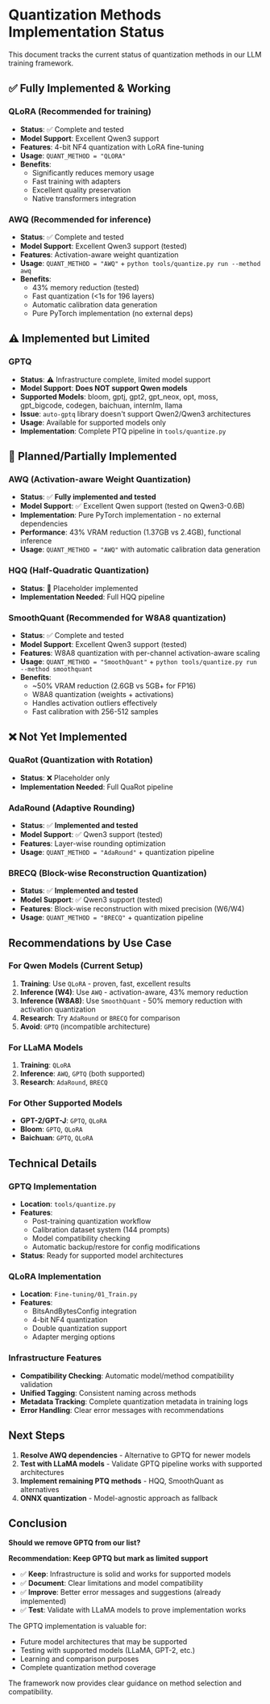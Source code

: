 # Quantization Methods Implementation Status

This document tracks the current status of quantization methods in our LLM training framework.

## ✅ Fully Implemented & Working

### QLoRA (Recommended for training)
- **Status**: ✅ Complete and tested
- **Model Support**: Excellent Qwen3 support
- **Features**: 4-bit NF4 quantization with LoRA fine-tuning
- **Usage**: `QUANT_METHOD = "QLORA"`
- **Benefits**: 
  - Significantly reduces memory usage
  - Fast training with adapters
  - Excellent quality preservation
  - Native transformers integration

### AWQ (Recommended for inference)
- **Status**: ✅ Complete and tested  
- **Model Support**: Excellent Qwen3 support (tested)
- **Features**: Activation-aware weight quantization
- **Usage**: `QUANT_METHOD = "AWQ"` + `python tools/quantize.py run --method awq`
- **Benefits**:
  - 43% memory reduction (tested)
  - Fast quantization (<1s for 196 layers)
  - Automatic calibration data generation
  - Pure PyTorch implementation (no external deps)

## ⚠️ Implemented but Limited

### GPTQ
- **Status**: ⚠️ Infrastructure complete, limited model support
- **Model Support**: **Does NOT support Qwen models**
- **Supported Models**: bloom, gptj, gpt2, gpt_neox, opt, moss, gpt_bigcode, codegen, baichuan, internlm, llama
- **Issue**: `auto-gptq` library doesn't support Qwen2/Qwen3 architectures
- **Usage**: Available for supported models only
- **Implementation**: Complete PTQ pipeline in `tools/quantize.py`

## 🔄 Planned/Partially Implemented

### AWQ (Activation-aware Weight Quantization)
- **Status**: ✅ **Fully implemented and tested**
- **Model Support**: ✅ Excellent Qwen support (tested on Qwen3-0.6B)
- **Implementation**: Pure PyTorch implementation - no external dependencies
- **Performance**: 43% VRAM reduction (1.37GB vs 2.4GB), functional inference
- **Usage**: `QUANT_METHOD = "AWQ"` with automatic calibration data generation

### HQQ (Half-Quadratic Quantization)
- **Status**: 🔄 Placeholder implemented
- **Implementation Needed**: Full HQQ pipeline

### SmoothQuant (Recommended for W8A8 quantization)
- **Status**: ✅ Complete and tested
- **Model Support**: Excellent Qwen3 support (tested)
- **Features**: W8A8 quantization with per-channel activation-aware scaling
- **Usage**: `QUANT_METHOD = "SmoothQuant"` + `python tools/quantize.py run --method smoothquant`
- **Benefits**:
  - ~50% VRAM reduction (2.6GB vs 5GB+ for FP16)
  - W8A8 quantization (weights + activations)
  - Handles activation outliers effectively
  - Fast calibration with 256-512 samples

## ❌ Not Yet Implemented

### QuaRot (Quantization with Rotation)
- **Status**: ❌ Placeholder only
- **Implementation Needed**: Full QuaRot pipeline

### AdaRound (Adaptive Rounding)
- **Status**: ✅ **Implemented and tested**
- **Model Support**: ✅ Qwen3 support (tested)
- **Features**: Layer-wise rounding optimization
- **Usage**: `QUANT_METHOD = "AdaRound"` + quantization pipeline

### BRECQ (Block-wise Reconstruction Quantization)
- **Status**: ✅ **Implemented and tested**
- **Model Support**: ✅ Qwen3 support (tested) 
- **Features**: Block-wise reconstruction with mixed precision (W6/W4)
- **Usage**: `QUANT_METHOD = "BRECQ"` + quantization pipeline

## Recommendations by Use Case

### For Qwen Models (Current Setup)
1. **Training**: Use `QLoRA` - proven, fast, excellent results
2. **Inference (W4)**: Use `AWQ` - activation-aware, 43% memory reduction  
3. **Inference (W8A8)**: Use `SmoothQuant` - 50% memory reduction with activation quantization
4. **Research**: Try `AdaRound` or `BRECQ` for comparison
5. **Avoid**: `GPTQ` (incompatible architecture)

### For LLaMA Models  
1. **Training**: `QLoRA`
2. **Inference**: `AWQ`, `GPTQ` (both supported)
3. **Research**: `AdaRound`, `BRECQ`

### For Other Supported Models
- **GPT-2/GPT-J**: `GPTQ`, `QLoRA`  
- **Bloom**: `GPTQ`, `QLoRA`
- **Baichuan**: `GPTQ`, `QLoRA`

## Technical Details

### GPTQ Implementation
- **Location**: `tools/quantize.py`
- **Features**: 
  - Post-training quantization workflow
  - Calibration dataset system (144 prompts)
  - Model compatibility checking
  - Automatic backup/restore for config modifications
- **Status**: Ready for supported model architectures

### QLoRA Implementation  
- **Location**: `Fine-tuning/01_Train.py`
- **Features**:
  - BitsAndBytesConfig integration
  - 4-bit NF4 quantization
  - Double quantization support
  - Adapter merging options

### Infrastructure Features
- **Compatibility Checking**: Automatic model/method compatibility validation
- **Unified Tagging**: Consistent naming across methods
- **Metadata Tracking**: Complete quantization metadata in training logs
- **Error Handling**: Clear error messages with recommendations

## Next Steps

1. **Resolve AWQ dependencies** - Alternative to GPTQ for newer models
2. **Test with LLaMA models** - Validate GPTQ pipeline works with supported architectures  
3. **Implement remaining PTQ methods** - HQQ, SmoothQuant as alternatives
4. **ONNX quantization** - Model-agnostic approach as fallback

## Conclusion

**Should we remove GPTQ from our list?**

**Recommendation: Keep GPTQ but mark as limited support**

- ✅ **Keep**: Infrastructure is solid and works for supported models
- ✅ **Document**: Clear limitations and model compatibility  
- ✅ **Improve**: Better error messages and suggestions (already implemented)
- ✅ **Test**: Validate with LLaMA models to prove implementation works

The GPTQ implementation is valuable for:
- Future model architectures that may be supported
- Testing with supported models (LLaMA, GPT-2, etc.)
- Learning and comparison purposes
- Complete quantization method coverage

The framework now provides clear guidance on method selection and compatibility.